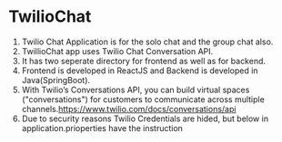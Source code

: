 # TwilioChat
1. Twilio Chat Application is for the solo chat and the group chat also. <br />
2. TwillioChat app uses Twilio Chat Conversation API. <br />
3. It has two seperate directory for frontend as well as for backend. <br />
4. Frontend is developed in ReactJS and Backend is developed in Java(SpringBoot). <br />
5. With Twilio’s Conversations API, you can build virtual spaces ("conversations") for customers to communicate across multiple channels.https://www.twilio.com/docs/conversations/api
6. Due to security reasons Twilio Credentials are hided, but below in application.prioperties have the instruction
